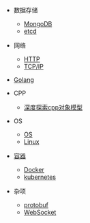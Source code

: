 * 数据存储
  * [MongoDB](datastorage/MongoDB/MongoDB.md)
  * [etcd](datastorage/etcd/README.md)

* 网络
  * [HTTP](network/http/README.md)
  * [TCP/IP](network/tcp-ip/README.md)

* [Golang](golang/README.md)

* CPP
  * [深度探索cpp对象模型](cpp/深度探索cpp对象模型.md)

* OS
  * [OS](OS/OS/README.md)
  * [Linux](OS/Linux/README.md)
  
* [容器](container/README.md)
  * [Docker](container/docker/README.md)
  * [kubernetes](container/kubernetes/README.md)

* 杂项
  * [protobuf](sundry/protobuf/README.md)
  * [WebSocket](sundry/WebSocket/README.md)
